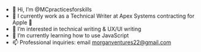 - 👋 Hi, I’m @MCpracticesforskills
- 💞️ I currently work as a Technical Writer at Apex Systems contracting for Apple 🍎
- 👀 I’m interested in technical writing & UX/UI writing
- 🌱 I’m currently learning how to use JavaScript 
- 📫 Professional inquiries: email morganventures22@gmail.com 

<!---
MCpracticesforskills/MCpracticesforskills is a ✨ special ✨ repository because its `README.md` (this file) appears on your GitHub profile.
You can click the Preview link to take a look at your changes.
--->
